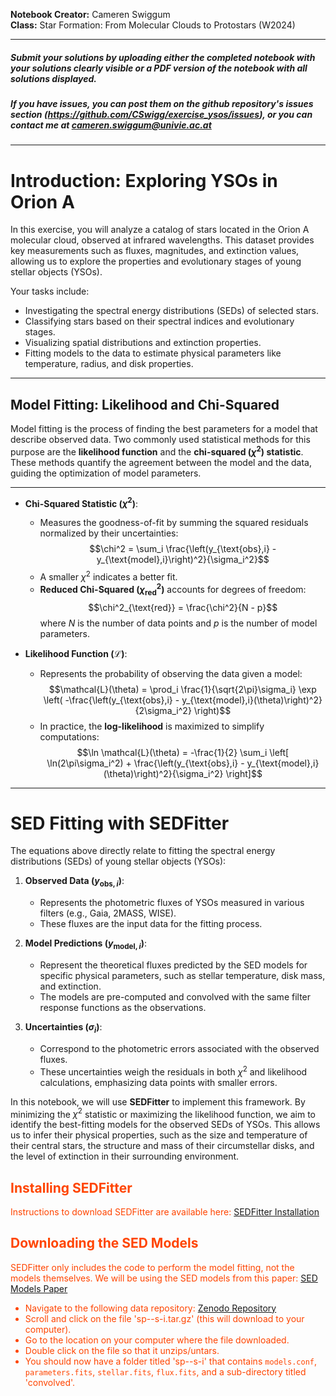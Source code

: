 **Notebook Creator:** Cameren Swiggum  
**Class:** Star Formation: From Molecular Clouds to Protostars (W2024)

---

##### Submit your solutions by uploading either the completed notebook with your solutions clearly visible or a PDF version of the notebook with all solutions displayed.

##### If you have issues, you can post them on the github repository's issues section (https://github.com/CSwigg/exercise_ysos/issues), or you can contact me at cameren.swiggum@univie.ac.at

---

# Introduction: Exploring YSOs in Orion A

In this exercise, you will analyze a catalog of stars located in the Orion A molecular cloud, observed at infrared wavelengths. This dataset provides key measurements such as fluxes, magnitudes, and extinction values, allowing us to explore the properties and evolutionary stages of young stellar objects (YSOs).

Your tasks include:
- Investigating the spectral energy distributions (SEDs) of selected stars.
- Classifying stars based on their spectral indices and evolutionary stages.
- Visualizing spatial distributions and extinction properties.
- Fitting models to the data to estimate physical parameters like temperature, radius, and disk properties.


---
## Model Fitting: Likelihood and Chi-Squared

Model fitting is the process of finding the best parameters for a model that describe observed data. Two commonly used statistical methods for this purpose are the **likelihood function** and the **chi-squared ($\chi^2$) statistic**. These methods quantify the agreement between the model and the data, guiding the optimization of model parameters.

---

- **Chi-Squared Statistic ($\chi^2$)**:
  - Measures the goodness-of-fit by summing the squared residuals normalized by their uncertainties:
    $$\chi^2 = \sum_i \frac{\left(y_{\text{obs},i} - y_{\text{model},i}\right)^2}{\sigma_i^2}$$
  - A smaller $\chi^2$ indicates a better fit.
  - **Reduced Chi-Squared ($\chi^2_{\text{red}}$)** accounts for degrees of freedom:
    $$\chi^2_{\text{red}} = \frac{\chi^2}{N - p}$$
    where $N$ is the number of data points and $p$ is the number of model parameters.

- **Likelihood Function ($\mathcal{L}$)**:
  - Represents the probability of observing the data given a model:
    $$\mathcal{L}(\theta) = \prod_i \frac{1}{\sqrt{2\pi}\sigma_i} \exp \left( -\frac{\left(y_{\text{obs},i} - y_{\text{model},i}(\theta)\right)^2}{2\sigma_i^2} \right)$$
  - In practice, the **log-likelihood** is maximized to simplify computations:
    $$\ln \mathcal{L}(\theta) = -\frac{1}{2} \sum_i \left[ \ln(2\pi\sigma_i^2) + \frac{\left(y_{\text{obs},i} - y_{\text{model},i}(\theta)\right)^2}{\sigma_i^2} \right]$$

---

# SED Fitting with SEDFitter

The equations above directly relate to fitting the spectral energy distributions (SEDs) of young stellar objects (YSOs):

1. **Observed Data ($y_{\text{obs},i}$)**:
   - Represents the photometric fluxes of YSOs measured in various filters (e.g., Gaia, 2MASS, WISE).
   - These fluxes are the input data for the fitting process.

2. **Model Predictions ($y_{\text{model},i}$)**:
   - Represent the theoretical fluxes predicted by the SED models for specific physical parameters, such as stellar temperature, disk mass, and extinction.
   - The models are pre-computed and convolved with the same filter response functions as the observations.

3. **Uncertainties ($\sigma_i$)**:
   - Correspond to the photometric errors associated with the observed fluxes.
   - These uncertainties weigh the residuals in both $\chi^2$ and likelihood calculations, emphasizing data points with smaller errors.

In this notebook, we will use **SEDFitter** to implement this framework. By minimizing the $\chi^2$ statistic or maximizing the likelihood function, we aim to identify the best-fitting models for the observed SEDs of YSOs. This allows us to infer their physical properties, such as the size and temperature of their central stars, the structure and mass of their circumstellar disks, and the level of extinction in their surrounding environment.

</div>

<div style="color: #FF4500;">

## Installing SEDFitter
Instructions to download SEDFitter are available here: [SEDFitter Installation](https://sedfitter.readthedocs.io/en/stable/installation.html)

## Downloading the SED Models
SEDFitter only includes the code to perform the model fitting, not the models themselves. We will be using the SED models from this paper: [SED Models Paper](https://arxiv.org/abs/1703.05765)

- Navigate to the following data repository: [Zenodo Repository](https://zenodo.org/records/166732)
- Scroll and click on the file 'sp--s-i.tar.gz' (this will download to your computer).
- Go to the location on your computer where the file downloaded.
- Double click on the file so that it unzips/untars.
- You should now have a folder titled 'sp--s-i' that contains `models.conf`, `parameters.fits`, `stellar.fits`, `flux.fits`, and a sub-directory titled 'convolved'.

</div>


